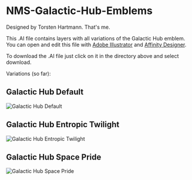 # NMS-Galactic-Hub-Emblems

Designed by Torsten Hartmann. That's me.

This .AI file contains layers with all variations of the Galactic Hub emblem. You can open and edit this file with [Adobe Illustrator](https://www.adobe.com/products/illustrator.html) and [Affinity Designer](https://affinity.serif.com/).

To download the .AI file just click on it in the directory above and select download.

Variations (so far):

## Galactic Hub Default

![Galactic Hub Default](https://github.com/donswelt/NMS-Galactic-Hub-Emblems/images/ghd.png)

## Galactic Hub Entropic Twilight

![Galactic Hub Entropic Twilight](https://github.com/donswelt/NMS-Galactic-Hub-Emblems/images/ghet.png)

## Galactic Hub Space Pride

![Galactic Hub Space Pride](https://github.com/donswelt/NMS-Galactic-Hub-Emblems/images/ghsp.png)
